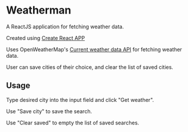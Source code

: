 # Weatherman
A ReactJS application for fetching weather data.

Created using [Create React APP](https://github.com/facebook/create-react-app/tree/master)

Uses OpenWeatherMap's [Current weather data API](http://api.openweathermap.org/) for fetching weather data.

User can save cities of their choice, and clear the list of saved cities.

## Usage
Type desired city into the input field and click "Get weather".

Use "Save city" to save the search.

Use "Clear saved" to empty the list of saved searches.
